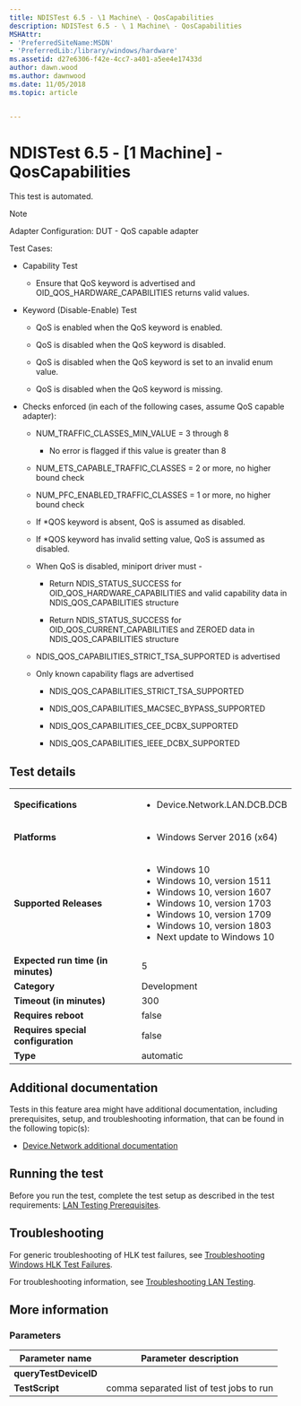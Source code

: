 ```yaml
---
title: NDISTest 6.5 - \1 Machine\ - QosCapabilities
description: NDISTest 6.5 - \ 1 Machine\ - QosCapabilities
MSHAttr:
- 'PreferredSiteName:MSDN'
- 'PreferredLib:/library/windows/hardware'
ms.assetid: d27e6306-f42e-4cc7-a401-a5ee4e17433d
author: dawn.wood
ms.author: dawnwood
ms.date: 11/05/2018
ms.topic: article


---
```


# NDISTest 6.5 - \[1 Machine\] - QosCapabilities


This test is automated.

> [!NOTE]
> 
> Adapter Configuration: DUT - QoS capable adapter

Test Cases:

-   Capability Test

    -   Ensure that QoS keyword is advertised and OID\_QOS\_HARDWARE\_CAPABILITIES returns valid values.

-   Keyword (Disable-Enable) Test

    -   QoS is enabled when the QoS keyword is enabled.

    -   QoS is disabled when the QoS keyword is disabled.

    -   QoS is disabled when the QoS keyword is set to an invalid enum value.

    -   QoS is disabled when the QoS keyword is missing.

<!-- -->

-   Checks enforced (in each of the following cases, assume QoS capable adapter):

    -   NUM\_TRAFFIC\_CLASSES\_MIN\_VALUE = 3 through 8

        -   No error is flagged if this value is greater than 8

    -   NUM\_ETS\_CAPABLE\_TRAFFIC\_CLASSES = 2 or more, no higher bound check

    -   NUM\_PFC\_ENABLED\_TRAFFIC\_CLASSES = 1 or more, no higher bound check

    -   If \*QOS keyword is absent, QoS is assumed as disabled.

    -   If \*QOS keyword has invalid setting value, QoS is assumed as disabled.

    -   When QoS is disabled, miniport driver must -

        -   Return NDIS\_STATUS\_SUCCESS for OID\_QOS\_HARDWARE\_CAPABILITIES and valid capability data in NDIS\_QOS\_CAPABILITIES structure

        -   Return NDIS\_STATUS\_SUCCESS for OID\_QOS\_CURRENT\_CAPABILITIES and ZEROED data in NDIS\_QOS\_CAPABILITIES structure

    -   NDIS\_QOS\_CAPABILITIES\_STRICT\_TSA\_SUPPORTED is advertised

    -   Only known capability flags are advertised

        -   NDIS\_QOS\_CAPABILITIES\_STRICT\_TSA\_SUPPORTED

        -   NDIS\_QOS\_CAPABILITIES\_MACSEC\_BYPASS\_SUPPORTED

        -   NDIS\_QOS\_CAPABILITIES\_CEE\_DCBX\_SUPPORTED

        -   NDIS\_QOS\_CAPABILITIES\_IEEE\_DCBX\_SUPPORTED



## Test details

|||
|---|---|
| **Specifications**  | <ul><li>Device.Network.LAN.DCB.DCB</li></ul> |  
| **Platforms**   | <ul><li>Windows Server 2016 (x64)</li></ul> |
| **Supported Releases** | <ul><li>Windows 10</li><li>Windows 10, version 1511</li><li>Windows 10, version 1607</li><li>Windows 10, version 1703</li><li>Windows 10, version 1709</li><li>Windows 10, version 1803</li><li>Next update to Windows 10</li></ul> |
|**Expected run time (in minutes)**| 5 |
|**Category**| Development |
|**Timeout (in minutes)**| 300 |
|**Requires reboot**| false |
|**Requires special configuration**| false |
|**Type**| automatic |



## <span id="Additional_documentation"></span><span id="additional_documentation"></span><span id="ADDITIONAL_DOCUMENTATION"></span>Additional documentation


Tests in this feature area might have additional documentation, including prerequisites, setup, and troubleshooting information, that can be found in the following topic(s):

-   [Device.Network additional documentation](device-network-additional-documentation.md)

## <span id="Running_the_test"></span><span id="running_the_test"></span><span id="RUNNING_THE_TEST"></span>Running the test


Before you run the test, complete the test setup as described in the test requirements: [LAN Testing Prerequisites](lan-testing-prerequisites.md).

## <span id="Troubleshooting"></span><span id="troubleshooting"></span><span id="TROUBLESHOOTING"></span>Troubleshooting


For generic troubleshooting of HLK test failures, see [Troubleshooting Windows HLK Test Failures](../user/troubleshooting-windows-hlk-test-failures.md).

For troubleshooting information, see [Troubleshooting LAN Testing](troubleshooting-lan-testing.md).

## <span id="More_information"></span><span id="more_information"></span><span id="MORE_INFORMATION"></span>More information


### <span id="Parameters"></span><span id="parameters"></span><span id="PARAMETERS"></span>Parameters

| Parameter name        | Parameter description                    |
|-----------------------|------------------------------------------|
| **queryTestDeviceID** |                                          |
| **TestScript**        | comma separated list of test jobs to run |












